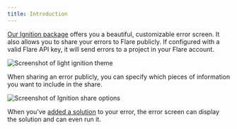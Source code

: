 ```yaml
---
title: Introduction
---
```


[Our Ignition package](https://github.com/facade/ignition) offers you a beautiful, customizable error screen. 
It also allows you to share your errors to Flare publicly. If configured with a valid Flare API key, it will send errors to a project in your Flare account.

![Screenshot of light ignition theme](/images/docs/ignition-light.png)

When sharing an error publicly, you can specify which pieces of information you want to include in the share.

![Screenshot of Ignition share options](/images/docs/ignition-share-options.png)

When you've [added a solution](/docs/solutions/adding-custom-solutions) to your error, the error screen can display the solution and can even run it.

